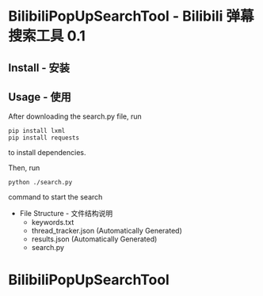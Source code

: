 # BilibiliPopUpSearchTool - Bilibili 弹幕搜索工具 0.1

## Install - 安装


## Usage - 使用
After downloading the search.py file, run
```
pip install lxml
pip install requests
```
to install dependencies.

Then, run
```
python ./search.py
```
command to start the search


  - File Structure - 文件结构说明
    - keywords.txt
    - thread_tracker.json (Automatically Generated)
    - results.json (Automatically Generated)
    - search.py




# BilibiliPopUpSearchTool
